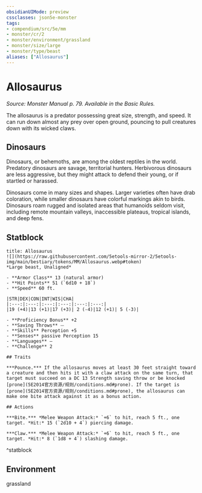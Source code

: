 ```yaml
---
obsidianUIMode: preview
cssclasses: json5e-monster
tags:
- compendium/src/5e/mm
- monster/cr/2
- monster/environment/grassland
- monster/size/large
- monster/type/beast
aliases: ["Allosaurus"]
---
```

# Allosaurus
*Source: Monster Manual p. 79. Available in the Basic Rules.*  

The allosaurus is a predator possessing great size, strength, and speed. It can run down almost any prey over open ground, pouncing to pull creatures down with its wicked claws.

## Dinosaurs

Dinosaurs, or behemoths, are among the oldest reptiles in the world. Predatory dinosaurs are savage, territorial hunters. Herbivorous dinosaurs are less aggressive, but they might attack to defend their young, or if startled or harassed.

Dinosaurs come in many sizes and shapes. Larger varieties often have drab coloration, while smaller dinosaurs have colorful markings akin to birds. Dinosaurs roam rugged and isolated areas that humanoids seldom visit, including remote mountain valleys, inaccessible plateaus, tropical islands, and deep fens.

## Statblock

```ad-statblock
title: Allosaurus
![](https://raw.githubusercontent.com/5etools-mirror-2/5etools-img/main/bestiary/tokens/MM/Allosaurus.webp#token)
*Large beast, Unaligned*

- **Armor Class** 13 (natural armor)
- **Hit Points** 51 (`6d10 + 18`)
- **Speed** 60 ft.

|STR|DEX|CON|INT|WIS|CHA|
|:---:|:---:|:---:|:---:|:---:|:---:|
|19 (+4)|13 (+1)|17 (+3)| 2 (-4)|12 (+1)| 5 (-3)|

- **Proficiency Bonus** +2
- **Saving Throws** ⏤
- **Skills** Perception +5
- **Senses** passive Perception 15
- **Languages** —
- **Challenge** 2

## Traits

***Pounce.*** If the allosaurus moves at least 30 feet straight toward a creature and then hits it with a claw attack on the same turn, that target must succeed on a DC 13 Strength saving throw or be knocked [prone](5E2014官方资源/规则/conditions.md#prone). If the target is [prone](5E2014官方资源/规则/conditions.md#prone), the allosaurus can make one bite attack against it as a bonus action.

## Actions

***Bite.*** *Melee Weapon Attack:* `+6` to hit, reach 5 ft., one target. *Hit:* 15 (`2d10 + 4`) piercing damage.

***Claw.*** *Melee Weapon Attack:* `+6` to hit, reach 5 ft., one target. *Hit:* 8 (`1d8 + 4`) slashing damage.
```
^statblock

## Environment

grassland